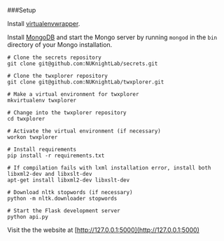 ###Setup

Install [virtualenvwrapper](http://virtualenvwrapper.readthedocs.org/en/latest/).

Install [MongoDB](http://www.mongodb.org/downloads) and start the Mongo server by running `mongod` in the `bin` directory of your Mongo installation.

    # Clone the secrets repository
    git clone git@github.com:NUKnightLab/secrets.git
    
    # Clone the twxplorer repository
    git clone git@github.com:NUKnightLab/twxplorer.git
    
    # Make a virtual environment for twxplorer
    mkvirtualenv twxplorer

    # Change into the twxplorer repository
    cd twxplorer
    
    # Activate the virtual environment (if necessary)
    workon twxplorer
    
    # Install requirements
    pip install -r requirements.txt

    # If compilation fails with lxml installation error, install both libxml2-dev and libxslt-dev
    apt-get install libxml2-dev libxslt-dev
    
    # Download nltk stopwords (if necessary)
    python -m nltk.downloader stopwords
    
    # Start the Flask development server
    python api.py
    
Visit the the website at [http://127.0.0.1:5000](http://127.0.0.1:5000)

   
    
